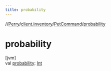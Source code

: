 ```yaml
---
title: probability
---
```

//[Perry](../../../index.html)/[client.inventory](../index.html)/[PetCommand](index.html)/[probability](probability.html)



# probability



[jvm]\
val [probability](probability.html): [Int](https://kotlinlang.org/api/latest/jvm/stdlib/kotlin/-int/index.html)




